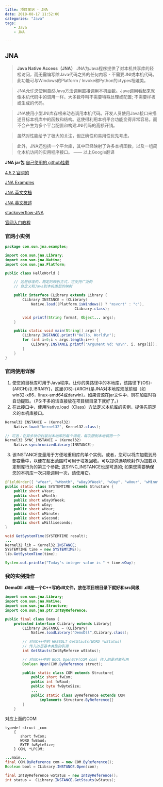 ```yaml
---
title: 项目笔记 - JNA
date: 2018-08-17 11:52:00
categories: "Java"
tags:
	- Java
	- JNA

---
```

## JNA

> **Java Native Access（JNA）**
> JNA为Java程序提供了对本机共享库的轻松访问，而无需编写除Java代码之外的任何内容 - 不需要JNI或本机代码。此功能可与Windows的Platform / Invoke和Python的ctypes相媲美。

> JNA允许您使用自然Java方法调用直接调用本机函数。Java调用看起来就像本机代码中的调用一样。大多数呼叫不需要特殊处理或配置; 不需要样板或生成的代码。

> JNA使用小型JNI库存根来动态调用本机代码。开发人员使用Java接口来描述目标本机库中的函数和结构。这使得利用本机平台功能变得非常容易，而不会产生为多个平台配置和构建JNI代码的高额开销。

>虽然对性能给予了极大的关注，但正确性和易用性优先考虑。

>此外，JNA还包括一个平台库，其中已经映射了许多本机函数，以及一组简化本机访问的实用程序接口。
>—— 以上Google翻译

<!--more-->

**JNA jar包**
[自己使用的 github挂载](https://github.com/BFInWR/BFInWR.github.io/blob/hexo/source/_posts/resource/jna-3.2.5.jar.zip)

[4.5.2 官网的](http://repo1.maven.org/maven2/net/java/dev/jna/jna/4.5.2/jna-4.5.2.jar)

[JNA Examples](https://www.eshayne.com/jnaex/index.html)

[JNA 英文文档](http://java-native-access.github.io/jna/4.5.2/javadoc/)

[JNA 英文概述](http://java-native-access.github.io/jna/4.5.2/javadoc/overview-summary.html#overview_description)

[stackoverflow-JNA](https://stackoverflow.com/questions/tagged/jna)

[官网入门教程](https://github.com/java-native-access/jna/blob/master/www/GettingStarted.md)

### 官网小实例

```java
package com.sun.jna.examples;

import com.sun.jna.Library;
import com.sun.jna.Native;
import com.sun.jna.Platform;

public class HelloWorld {

    // 这是标准的，稳定的映射方式，它支持广泛的
    // 自定义和Java到本机类型的映射

    public interface CLibrary extends Library {
        CLibrary INSTANCE = (CLibrary)
            Native.load((Platform.isWindows() ? "msvcrt" : "c"),
                                CLibrary.class);

        void printf(String format, Object... args);
    }

    public static void main(String[] args) {
        CLibrary.INSTANCE.printf("Hello, World\n");
        for (int i=0;i < args.length;i++) {
            CLibrary.INSTANCE.printf("Argument %d: %s\n", i, args[i]);
        }
    }
}
```

### 官网使用详解

1. 使您的目标库可用于Java程序。让你的类路径中的本地库，该路径下{OS}-{ARCH}/{LIBRARY}，这里{OS}-{ARCH}是JNA对本地库规范前缀（如win32-x86，linux-amd64或darwin）。如果资源在jar文件中，则在加载时将自动提取。（PS:不多的话直接放在项目根目录下就好了。)
2. 在此接口中，使用Native.load（Class）方法定义本机库的实例，提供先前定义的本机库接口。
```java
Kernel32 INSTANCE = (Kernel32)
    Native.load("kernel32", Kernel32.class);
    
// 可选：在异步块中封装对本地库的每个调用，每次限制本地调用一个
Kernel32 SYNC_INSTANCE = (Kernel32)
    Native.synchronizedLibrary(INSTANCE);
```
3. 该INSTANCE变量用于方便地重用库的单个实例。或者，您可以将库加载到局部变量中，以便在超出范围时可用于垃圾回收。可以提供选项映射作为加载以定制库行为的第三个参数; 这SYNC_INSTANCE也是可选的; 如果您需要确保您的本机库一次只能调用一次，请使用它。
```java
@FieldOrder({ "wYear", "wMonth", "wDayOfWeek", "wDay", "wHour", "wMinute", "wSecond", "wMilliseconds" })
public static class SYSTEMTIME extends Structure {
    public short wYear;
    public short wMonth;
    public short wDayOfWeek;
    public short wDay;
    public short wHour;
    public short wMinute;
    public short wSecond;
    public short wMilliseconds;
}

void GetSystemTime(SYSTEMTIME result);
...
Kernel32 lib = Kernel32.INSTANCE;
SYSTEMTIME time = new SYSTEMTIME();
lib.GetSystemTime(time);

System.out.println("Today's integer value is " + time.wDay);
```

### 我的实例操作

**DemoDll .dll是一个C++写的dll文件，放在项目根目录下就好和src同级**

```java
import com.sun.jna.Library;
import com.sun.jna.Native;
import com.sun.jna.Structure;
import com.sun.jna.ptr.IntByReference;

public final class Demo {
	protected interface CLibrary extends Library{
		CLibrary INSTANCE = (CLibrary)
			Native.loadLibrary("DemoDll",CLibrary.class); 
		
		// 对应C++中的 HRESULT GetStauts(WORD *wStatus)
		// 传入的是基本类型的引用
		int GetStauts(IntByReferce wStatus);

		// 对应C++中的 BOOL OpenSTP(COM com) 传入的是对象引用
		Boolean Open(COM.ByReference struct);

		public static class COM extends Structure{
			public short fwCom;
			public int fwBaud;
			public byte fwByteSize;
			...
			public static class ByReference extends COM
				implements Structure.ByReference{}
		}
	}
```

对应上面的COM
```
typedef struct _com
	{
	   short fwCom; 
	   WORD fwBaud; 
	   BYTE fwByteSize; 
	} COM, *LPCOM;
```

```java
...main...
final COM.ByReference com = new COM.ByReference();
Boolean bool = CLibrary.INSTANCE.Open(com);

final IntByReference wStatus = new IntByReference();
int status =  CLibrary.INSTANCE.GetStauts(wStatus);
```
